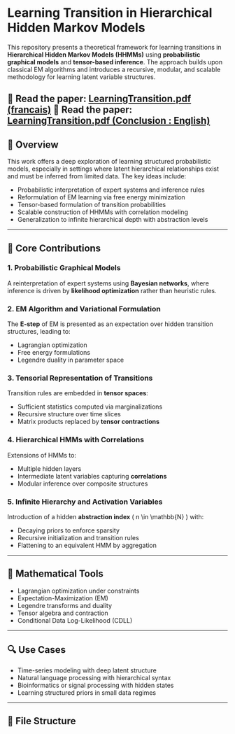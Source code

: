 # Learning Transition in Hierarchical Hidden Markov Models

This repository presents a theoretical framework for learning transitions in **Hierarchical Hidden Markov Models (HHMMs)** using **probabilistic graphical models** and **tensor-based inference**. The approach builds upon classical EM algorithms and introduces a recursive, modular, and scalable methodology for learning latent variable structures.

📄 **Read the paper**: [LearningTransition.pdf (francais)](./Docs/LearningTransition.pdf)
📄 **Read the paper**: [LearningTransition.pdf (Conclusion : English)](./Docs/LearningTransition_EN.pdf)
---

## 📘 Overview

This work offers a deep exploration of learning structured probabilistic models, especially in settings where latent hierarchical relationships exist and must be inferred from limited data. The key ideas include:

- Probabilistic interpretation of expert systems and inference rules
- Reformulation of EM learning via free energy minimization
- Tensor-based formulation of transition probabilities
- Scalable construction of HHMMs with correlation modeling
- Generalization to infinite hierarchical depth with abstraction levels

---

## 🧠 Core Contributions

### 1. Probabilistic Graphical Models
A reinterpretation of expert systems using **Bayesian networks**, where inference is driven by **likelihood optimization** rather than heuristic rules.

### 2. EM Algorithm and Variational Formulation
The **E-step** of EM is presented as an expectation over hidden transition structures, leading to:
- Lagrangian optimization
- Free energy formulations
- Legendre duality in parameter space

### 3. Tensorial Representation of Transitions
Transition rules are embedded in **tensor spaces**:
- Sufficient statistics computed via marginalizations
- Recursive structure over time slices
- Matrix products replaced by **tensor contractions**

### 4. Hierarchical HMMs with Correlations
Extensions of HMMs to:
- Multiple hidden layers
- Intermediate latent variables capturing **correlations**
- Modular inference over composite structures

### 5. Infinite Hierarchy and Activation Variables
Introduction of a hidden **abstraction index** \( n \in \mathbb{N} \) with:
- Decaying priors to enforce sparsity
- Recursive initialization and transition rules
- Flattening to an equivalent HMM by aggregation

---

## 📐 Mathematical Tools

- Lagrangian optimization under constraints
- Expectation-Maximization (EM)
- Legendre transforms and duality
- Tensor algebra and contraction
- Conditional Data Log-Likelihood (CDLL)

---

## 🔍 Use Cases

- Time-series modeling with deep latent structure
- Natural language processing with hierarchical syntax
- Bioinformatics or signal processing with hidden states
- Learning structured priors in small data regimes

---

## 📎 File Structure

